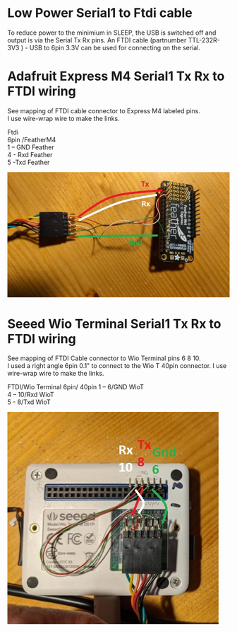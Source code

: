 # Low Power Serial1 to Ftdi cable 

To reduce power to the minimium in SLEEP, the USB is switched off and output is via the Serial Tx Rx pins.
An FTDI cable (partnumber TTL-232R-3V3 ) - USB to 6pin 3.3V can be used for connecting on the serial.   


# Adafruit Express M4 Serial1 Tx Rx  to FTDI wiring 
See mapping of FTDI cable connector to Express M4 labeled pins.    
I use wire-wrap wire to make the links.

Ftdi   
6pin /FeatherM4   
1 – GND Feather   
4 - Rxd Feather   
5  -Txd Feather   

<picture>
 <img alt="board support hole dimensions" src="diagrams/afm4_wiring graphic.jpg">
</picture>   

# Seeed Wio Terminal Serial1 Tx Rx  to FTDI wiring 
 See mapping of FTDI Cable connector to Wio Terminal pins 6 8 10.    
I used a right angle 6pin 0.1" to connect to the Wio T 40pin connector.
I use wire-wrap wire to make the links.    

FTDI/Wio Terminal 
6pin/  40pin 
1 – 6/GND WioT    
4 – 10/Rxd WioT    
5 -  8/Txd WioT   

<picture>
 <img alt="board support hole dimensions" src="diagrams/wioterm_wiring graphic.jpg">
</picture>

